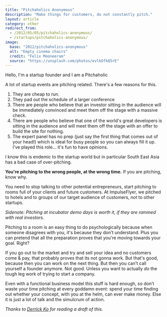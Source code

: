 ```yaml
---
title: "Pitchaholics Anonymous"
description: "Make things for customers, do not constantly pitch."
layout: article
category: other
redirect_from:
  - /2012/05/05/pitchaholics-anonymous/
  - /startups/pitchaholics-anonymous/
image:
  base: "2012/pitchaholics-anonymous"
  alt: "Empty cinema chairs"
  credit: "Felix Mooneeram"
  source: "https://unsplash.com/photos/evlkOfkQ5rE"
---
```


Hello, I'm a startup founder and I am a Pitchaholic

A lot of startup events are pitching related. There's a few reasons for this.

1. They are cheap to run.
2. They pad out the schedule of a larger conference
3. There are people who believe that an investor sitting in the audience will be immediately convinced and meet them off the stage with a massive check.
4. There are people who believe that one of the world's great developers is sitting in the audience and will meet them off the stage with an offer to build the site for nothing.
5. The expert panel has no prep (just say the first thing that comes out of your head!) which is ideal for busy people so you can always fill it up. I've played this role… it's fun to have opinions.

I know this is endemic to the startup world but in particular South East Asia has a bad case of over-pitching.

**You're pitching to the wrong people, at the wrong time.** If you are pitching, know why.

You need to stop talking to other potential entrepreneurs, start pitching to rooms full of your clients and future customers. At ImpulseFlyer, we pitched to hotels and to groups of our target audience of customers, _not_ to other startups.

_Sidenote: Pitching at incubator demo days is worth it, if they are rammed with real investors._

Pitching to a room is an easy thing to do psychologically because when someone disagrees with you, it's because they don’t understand. Plus you can pretend that all the preparation proves that you're moving towards your goal. Right?

If you go out to the market and try and sell your idea and no customers come & pay, that probably proves that its not gonna work. But that's good, because then you can work on the next thing. But then you can’t call yourself a founder anymore. Not good. Unless you want to actually _do_ the tough leg work of trying to start a company.

Even with a functional business model this stuff is hard enough, so don’t waste your time pitching at every goddamn event: spend your time finding out whether your concept, with you at the helm, can ever make money. Else it is just a lot of talk and the simulcrum of action.

_Thanks to <a href="https://www.linkedin.com/in/derrickk/" data-proofer-ignore="429">Derrick Ko</a> for reading a draft of this._
